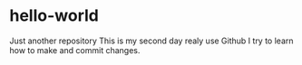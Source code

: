 # hello-world
Just another repository
This is my second day realy use Github
I try to learn how to make and commit changes.
